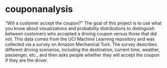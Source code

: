 # couponanalysis
“Will a customer accept the coupon?”
The goal of this project is to use what you know about visualizations and probability distributions to distinguish between customers who accepted a driving coupon versus those that did not.
This data comes from the UCI Machine Learning repository and was collected via a survey on Amazon Mechanical Turk. The survey describes different driving scenarios, including the destination, current time, weather, passenger, etc., and then asks people whether they will accept the coupon if they are the driver.

